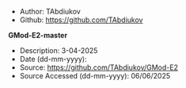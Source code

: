 - Author: TAbdiukov
- Github: https://github.com/TAbdiukov

**GMod-E2-master**
- Description: 3-04-2025
- Date (dd-mm-yyyy): 
- Source: https://github.com/TAbdiukov/GMod-E2
- Source Accessed (dd-mm-yyyy): 06/06/2025
